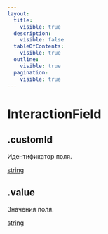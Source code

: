 ```yaml
---
layout:
  title:
    visible: true
  description:
    visible: false
  tableOfContents:
    visible: true
  outline:
    visible: true
  pagination:
    visible: true
---
```


# InteractionField

## .customId

Идентификатор поля.

[string](https://developer.mozilla.org/ru/docs/Web/JavaScript/Reference/Global\_Objects/String)

## .value

Значения поля.

[string](https://developer.mozilla.org/ru/docs/Web/JavaScript/Reference/Global\_Objects/String)
